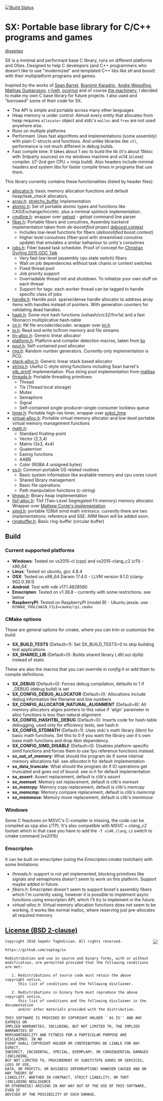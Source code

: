 [![Build Status](https://travis-ci.org/septag/sx.svg?branch=master)](https://travis-ci.org/septag/sx)

# SX: Portable base library for C/C++ programs and games
[@septag](https://twitter.com/septagh)

SX is a minimal and performant base C library, runs on different platforms and OSes. Designed to help C developers (and C++ programmers who doesn't like to use "modernized" and templated C++ libs like _stl_ and _boost_) with their multiplatform programs and games.

Inspired by the works of [Sean Barret](https://github.com/nothings), [Branimir Karadric](https://github.com/bkaradzic), [Andre Weissflog](https://github.com/floooh), [Mathias Gustavsson](https://github.com/mattiasgustavsson), [r-lyeh](https://github.com/r-lyeh), [ocornut](https://github.com/ocornut) and of course [the machinery](https://www.ourmachinery.com), I decided to make my own C base library for future projects. I also used and "borrowed" some of their code for SX.

- The API is simple and portable across many other languages
- Heap memory is under control: Almost every entity that allocates from heap requires `allocator` object and stdc's `malloc` and `free` are not used anywhere else.
- Runs on multiple platforms
- Performant. Uses fast algorithms and implementations (some assembly) with plain C-structs and functions. And unlike libraries like `stl`, performance is not much different in debug builds. 
- Fast compile time: It takes about 1 sec to build the lib (it's about 15kloc with 3rdparty sources) on my windows machine and vc14 (cl.exe) compiler. (i7-2nd gen CPU + ninja build). Also headers include minimal headers and system libs for faster compile times in programs that use them.

This library currently contains these functionalities (listed by header files):

- [allocator.h](include/sx/allocator.h): basic memory allocation functions and default heap/leak_check allocators. 
- [array.h](include/sx/array.h): [stretchy_buffer](https://github.com/nothings/stb/blob/master/stretchy_buffer.h) implementation
- [atomic.h](include/sx/atomic.h): Set of portable atomic types and functions like CAS/Exchange/Incr/etc. plus a minimal spinlock implementation.
- [cmdline.h](include/sx/cmdline.h): wrapper over [getopt](https://github.com/wc-duck/getopt) - getopt command line parser
- [fiber.h](include/sx/fiber.h): Portable fibers and coroutines, Assembly backend implementation taken from _de-boostified_ project [deboost.context](https://github.com/septag/deboost.context)
	- Includes low-level functions for fibers (_deboostified_ boost.context)
	- Higher level coroutines (fiber-pool with streamlined coroutine update) that emulates a smiliar behaviour to unity's coroutines
- [jobs.h](include/sx/jobs.h): Fiber based task scheduler. Proof of concept for [Christian Gyrling 2015 GDC Talk](http://gdcvault.com/play/1022186/Parallelizing-the-Naughty-Dog-Engine)
	- Very fast low-level (assembly cpu state switch) fibers
	- Wait on job dependencies without task chains or context switches
	- Fixed thread pool
	- Job priority support
	- Overriadable thread init and shutdown. To initialize your own stuff on each thread
	- Support for tags: each worker thread can be tagged to handle specific class of jobs
- [handle.h](include/sx/handle.h): Handle pool. sparse/dense handle allocator to address array items with handles instead of pointers. With generation counters for validating dead handles.
- [hash.h](include/sx/hash.h):  Some nice hash functions (xxhash/crc32/fnv1a) and a fast fibonacci multiplicative hash-table
- [ini.h](include/sx/ini.h): INI file encoder/decoder. wrapper over [ini.h](https://github.com/mattiasgustavsson/libs/blob/master/ini.h)
- [io.h](include/sx/io.h): Read and write to/from memory and file streams
- [lin-alloc.h](include/sx/lin-alloc.h): Generic linear allocator
- [platform.h](include/sx/platform.h): Platform and compiler detection macros, taken from [bx](https://github.com/bkaradzic/bx)
- [pool.h](include/sx/pool.h): Self-contained pool allocator
- [rng.h](include/sx/rng.h): Random number generators. Currently only implementation is PCG.
- [stack-alloc.h](include/sx/stack-alloc.h): Generic linear stack based allocator
- [string.h](include/sx/string.h): Useful C-style string functions including Sean barret's [stb_printf](http://github.com/nothings/stb) implementation. Plus string pool implementation from [mattias](https://github.com/mattiasgustavsson/libs/blob/master/strpool.h)
- [threads.h](include/sx/threads.h): Portable threading primitives:
	- Thread
	- Tls (Thread local storage)
	- Mutex
	- Semaphore
	- Signal
	- Self-contained single-producer-single-consumer lockless queue
- [timer.h](include/sx/timer.h): Portable high-res timer, wrapper over [sokol_time](https://github.com/floooh/sokol)
- [virtual-alloc.h](include/sx/virtual-alloc.h): Portable virtual memory allocator and low-level portable virtual memory management functions
- [math.h](include/sx/math.h): 
	- Standard floating-point
	- Vector (2,3,4)
	- Matrix (3x3, 4x4)
	- Quaternion
	- Easing functions
	- AABB
	- Color (RGBA 4 unsigned bytes)
- [os.h](include/sx/os.h): Common portable OS related routines
	- Basic system information like available memory and cpu cores count
	- Shared library management
	- Basic file operations
	- Path manipulation functions (c-string)
- [bheap.h](include/sx/bheap.h): Binary heap implementation
- [tlsf-alloc.h](include/sx/tlsf-alloc.h): Tlsf (Two-Level Segregated Fit memory) memory allocator. Wrapper over [Mathew Conte's implementation](http://tlsf.baisoku.org)
- [simd.h](include/sx/simd.h): portable 128bit simd math intrinsics. currently there are two implementations: reference and SSE. ARM Neon will be added soon.
- [ringbuffer.h](include/sx/ringbuffer.h): Basic ring-buffer (circular buffer)

## Build
### Current supported platforms

- **Windows**: Tested on vs2015-cl (cpp) and vs2015-clang_c2 (c11) - x86_64
- **Linux**: Tested on ubuntu, gcc 4.8.4
- **OSX**: Tested on x86_64 Darwin 17.4.0 - LLVM version 9.1.0 (clang-902.0.39.1)
- **Android**: Test with ndk v17.1.4828580
- **Emscripten**: Tested on v1.38.8 - currently with some restrictions. see below
- **RaspberryPI**: Tested on RaspberryPI (model B) - Ubuntu jessie. use `-DCMAKE_TOOLCHAIN_FILE=cmake/rpi.cmake`

### CMake options

These are general options for cmake, where you can trim or customize the build:  

- **SX_BUILD_TESTS** (Default=1): Set SX_BUILD_TESTS=0 to skip building test applications
- **SX_SHARED_LIB** (Default=0): Builds shared library (.dll/.so/.dylib) instead of static

These are also the macros that you can override in _config.h_ or add them to compile definitions:

- **SX_DEBUG** (Default=0): Forces debug compilation, defaults to 1 if _DEBUG (debug build) is set
- **SX_CONFIG_DEBUG_ALLOCATOR** (Default=0): Allocations include debug information like filename and line numbers
- **SX_CONFIG_ALLOCATOR_NATURAL_ALIGNMENT** (Default=8): All memory allocators aligns pointers to this value if 'align' parameter in alloc functions is less than natural alignment
- **SX_CONFIG_HASHTBL_DEBUG** (Default=0): Inserts code for hash-table debugging, used only for efficiency tests, see hash.h
- **SX_CONFIG_STDMATH** (Default=1): Uses stdc's math library (libm) for basic math functions. Set this to 0 if you want the library use it's own base math functions and drop _libm_ dependency.
- **SX_CONFIG_SIMD_DISABLE** (Default=0): Disables platform-specific simd functions and forces them to use fpu reference functions instead.
- **sx_out_of_memory**: What should the program do if some internal memory allocations fail. see _allocator.h_ for default implementation
- **sx_data_truncate**: What should the program do if IO operations get truncated and goes out of bound. see _io.h_ for default implementation
- **sx_assert**: Assert replacement, default is clib's _assert_
- **sx_memset**: Memory set replacement, default is clib's _memset_
- **sx_memcpy**: Memory copy replacement, default is clib's _memcpy_
- **sx_memcmp**: Memory compare replacement, default is clib's _memcmp_
- **sx_memmove**: Memory move replacement, default is clib's _memmove_

### Windows
Some C feautures on MSVC's C-compiler is missing, the code can be compiled as cpp also (/TP). It's also compatible with *MSVC + clang_c2* toolset which in that case you have to add the ```-T v140_clang_c2``` switch to cmake command (vs2015)

### Emscripten

It can be built on emscripten (using the _Emscripten.cmake_ toolchain) with some limitations:

- _threads.h_: support is not yet implemented, blocking primitives like signals and semaphores doesn't seem to work on this platform. Support maybe added in future.
- _fibers.h_: Emscripten doesn't seem to support boost's assembly fibers which I'm currently using, however it is possible to implement async functions using emscripten API, which I'll try to implement in the future.
- _virtual-alloc.h_: Virtual memory allocation functions does not seem to be working, it works like normal malloc, where reserving just pre-allocates all required memory


[License (BSD 2-clause)](https://github.com/septag/sx/blob/master/LICENSE)
--------------------------------------------------------------------------

<a href="http://opensource.org/licenses/BSD-2-Clause" target="_blank">
<img align="right" src="http://opensource.org/trademarks/opensource/OSI-Approved-License-100x137.png">
</a>

	Copyright 2018 Sepehr Taghdisian. All rights reserved.
	
	https://github.com/septag/sx
	
	Redistribution and use in source and binary forms, with or without
	modification, are permitted provided that the following conditions are met:
	
	   1. Redistributions of source code must retain the above copyright notice,
	      this list of conditions and the following disclaimer.
	
	   2. Redistributions in binary form must reproduce the above copyright notice,
	      this list of conditions and the following disclaimer in the documentation
	      and/or other materials provided with the distribution.
	
	THIS SOFTWARE IS PROVIDED BY COPYRIGHT HOLDER ``AS IS'' AND ANY EXPRESS OR
	IMPLIED WARRANTIES, INCLUDING, BUT NOT LIMITED TO, THE IMPLIED WARRANTIES OF
	MERCHANTABILITY AND FITNESS FOR A PARTICULAR PURPOSE ARE DISCLAIMED. IN NO
	EVENT SHALL COPYRIGHT HOLDER OR CONTRIBUTORS BE LIABLE FOR ANY DIRECT,
	INDIRECT, INCIDENTAL, SPECIAL, EXEMPLARY, OR CONSEQUENTIAL DAMAGES (INCLUDING,
	BUT NOT LIMITED TO, PROCUREMENT OF SUBSTITUTE GOODS OR SERVICES; LOSS OF USE,
	DATA, OR PROFITS; OR BUSINESS INTERRUPTION) HOWEVER CAUSED AND ON ANY THEORY OF
	LIABILITY, WHETHER IN CONTRACT, STRICT LIABILITY, OR TORT (INCLUDING NEGLIGENCE
	OR OTHERWISE) ARISING IN ANY WAY OUT OF THE USE OF THIS SOFTWARE, EVEN IF
	ADVISED OF THE POSSIBILITY OF SUCH DAMAGE.
